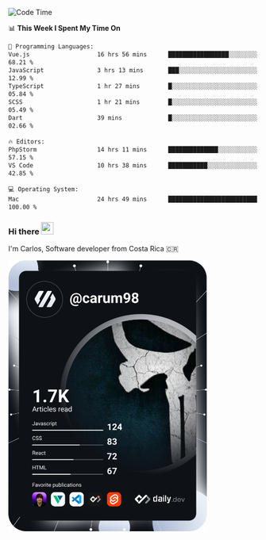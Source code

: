 
<!--START_SECTION:waka-->
![Code Time](http://img.shields.io/badge/Code%20Time-10%2C154%20hrs%2048%20mins-blue)

📊 **This Week I Spent My Time On** 

```text
💬 Programming Languages: 
Vue.js                   16 hrs 56 mins      █████████████████░░░░░░░░   68.21 % 
JavaScript               3 hrs 13 mins       ███░░░░░░░░░░░░░░░░░░░░░░   12.99 % 
TypeScript               1 hr 27 mins        █░░░░░░░░░░░░░░░░░░░░░░░░   05.84 % 
SCSS                     1 hr 21 mins        █░░░░░░░░░░░░░░░░░░░░░░░░   05.49 % 
Dart                     39 mins             █░░░░░░░░░░░░░░░░░░░░░░░░   02.66 % 

🔥 Editors: 
PhpStorm                 14 hrs 11 mins      ██████████████░░░░░░░░░░░   57.15 % 
VS Code                  10 hrs 38 mins      ███████████░░░░░░░░░░░░░░   42.85 % 

💻 Operating System: 
Mac                      24 hrs 49 mins      █████████████████████████   100.00 % 
```


<!--END_SECTION:waka-->

### Hi there <img src="https://media.giphy.com/media/hvRJCLFzcasrR4ia7z/giphy.gif" width="25px" height="25px">

I'm Carlos, Software developer from Costa Rica 🇨🇷

<a href="https://app.daily.dev/carum98"><img src="https://github.com/carum98/carum98/blob/main/devcard.svg" width="400" alt="Carlos Umaña Acevedo's Dev Card"/></a>
